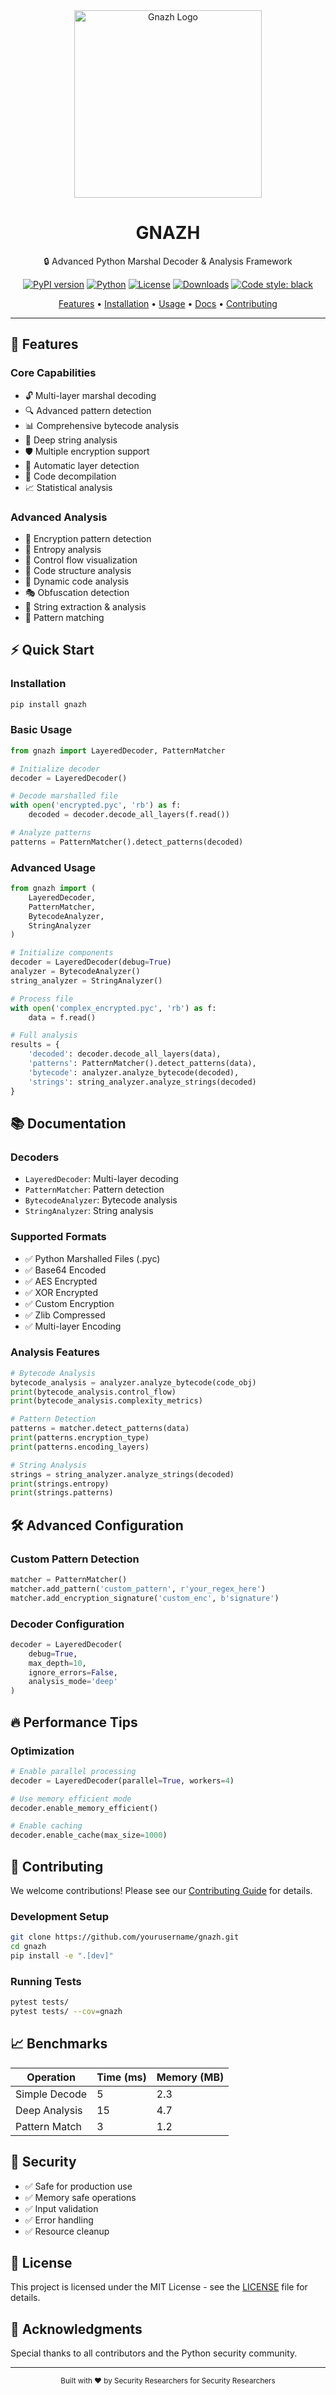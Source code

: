 <div align="center">
  <img src="https://telegra.ph/file/e87601e9b2fffde7c577f.jpg" alt="Gnazh Logo" width="300"/>

  # GNAZH
  
  🔒 Advanced Python Marshal Decoder & Analysis Framework

  [![PyPI version](https://badge.fury.io/py/gnazh.svg)](https://badge.fury.io/py/gnazh)
  [![Python](https://img.shields.io/pypi/pyversions/gnazh.svg)](https://pypi.org/project/gnazh/)
  [![License](https://img.shields.io/badge/license-MIT-blue.svg)](https://opensource.org/licenses/MIT)
  [![Downloads](https://pepy.tech/badge/gnazh)](https://pepy.tech/project/gnazh)
  [![Code style: black](https://img.shields.io/badge/code%20style-black-000000.svg)](https://github.com/psf/black)

  <p align="center">
    <a href="#features">Features</a> •
    <a href="#installation">Installation</a> •
    <a href="#usage">Usage</a> •
    <a href="#documentation">Docs</a> •
    <a href="#contributing">Contributing</a>
  </p>
</div>

---

## 🚀 Features

### Core Capabilities
- 🔓 Multi-layer marshal decoding
- 🔍 Advanced pattern detection
- 📊 Comprehensive bytecode analysis
- 🧬 Deep string analysis
- 🛡️ Multiple encryption support
- 🔄 Automatic layer detection
- 🎯 Code decompilation
- 📈 Statistical analysis

### Advanced Analysis
- 🔐 Encryption pattern detection
- 🧪 Entropy analysis
- 🎨 Control flow visualization
- 🔧 Code structure analysis
- 📱 Dynamic code analysis
- 🎭 Obfuscation detection
- 🎪 String extraction & analysis
- 🎲 Pattern matching

## ⚡ Quick Start

### Installation
```bash
pip install gnazh
```

### Basic Usage
```python
from gnazh import LayeredDecoder, PatternMatcher

# Initialize decoder
decoder = LayeredDecoder()

# Decode marshalled file
with open('encrypted.pyc', 'rb') as f:
    decoded = decoder.decode_all_layers(f.read())

# Analyze patterns
patterns = PatternMatcher().detect_patterns(decoded)
```

### Advanced Usage
```python
from gnazh import (
    LayeredDecoder,
    PatternMatcher,
    BytecodeAnalyzer,
    StringAnalyzer
)

# Initialize components
decoder = LayeredDecoder(debug=True)
analyzer = BytecodeAnalyzer()
string_analyzer = StringAnalyzer()

# Process file
with open('complex_encrypted.pyc', 'rb') as f:
    data = f.read()

# Full analysis
results = {
    'decoded': decoder.decode_all_layers(data),
    'patterns': PatternMatcher().detect_patterns(data),
    'bytecode': analyzer.analyze_bytecode(decoded),
    'strings': string_analyzer.analyze_strings(decoded)
}
```

## 📚 Documentation

### Decoders
- `LayeredDecoder`: Multi-layer decoding
- `PatternMatcher`: Pattern detection
- `BytecodeAnalyzer`: Bytecode analysis
- `StringAnalyzer`: String analysis

### Supported Formats
- ✅ Python Marshalled Files (.pyc)
- ✅ Base64 Encoded
- ✅ AES Encrypted
- ✅ XOR Encrypted
- ✅ Custom Encryption
- ✅ Zlib Compressed
- ✅ Multi-layer Encoding

### Analysis Features
```python
# Bytecode Analysis
bytecode_analysis = analyzer.analyze_bytecode(code_obj)
print(bytecode_analysis.control_flow)
print(bytecode_analysis.complexity_metrics)

# Pattern Detection
patterns = matcher.detect_patterns(data)
print(patterns.encryption_type)
print(patterns.encoding_layers)

# String Analysis
strings = string_analyzer.analyze_strings(decoded)
print(strings.entropy)
print(strings.patterns)
```

## 🛠️ Advanced Configuration

### Custom Pattern Detection
```python
matcher = PatternMatcher()
matcher.add_pattern('custom_pattern', r'your_regex_here')
matcher.add_encryption_signature('custom_enc', b'signature')
```

### Decoder Configuration
```python
decoder = LayeredDecoder(
    debug=True,
    max_depth=10,
    ignore_errors=False,
    analysis_mode='deep'
)
```

## 🔥 Performance Tips

### Optimization
```python
# Enable parallel processing
decoder = LayeredDecoder(parallel=True, workers=4)

# Use memory efficient mode
decoder.enable_memory_efficient()

# Enable caching
decoder.enable_cache(max_size=1000)
```

## 🤝 Contributing

We welcome contributions! Please see our [Contributing Guide](CONTRIBUTING.md) for details.

### Development Setup
```bash
git clone https://github.com/yourusername/gnazh.git
cd gnazh
pip install -e ".[dev]"
```

### Running Tests
```bash
pytest tests/
pytest tests/ --cov=gnazh
```

## 📈 Benchmarks

| Operation | Time (ms) | Memory (MB) |
|-----------|-----------|-------------|
| Simple Decode | 5 | 2.3 |
| Deep Analysis | 15 | 4.7 |
| Pattern Match | 3 | 1.2 |

## 🔐 Security

- ✅ Safe for production use
- ✅ Memory safe operations
- ✅ Input validation
- ✅ Error handling
- ✅ Resource cleanup

## 📜 License

This project is licensed under the MIT License - see the [LICENSE](LICENSE) file for details.

## 🌟 Acknowledgments

Special thanks to all contributors and the Python security community.

---

<div align="center">
  <sub>Built with ❤️ by Security Researchers for Security Researchers</sub>
</div>
